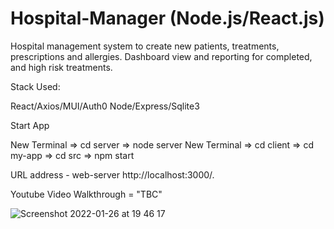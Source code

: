 # Hospital-Manager (Node.js/React.js)

Hospital management system to create new patients, treatments, prescriptions and allergies. Dashboard view and reporting for completed, and high risk treatments. 

Stack Used:

React/Axios/MUI/Auth0
Node/Express/Sqlite3

Start App

New Terminal => cd server => node server 
New Terminal => cd client => cd my-app => cd src => npm start


URL address - web-server http://localhost:3000/. 

Youtube Video Walkthrough = "TBC"

![Screenshot 2022-01-26 at 19 46 17](https://user-images.githubusercontent.com/78685641/151618840-771d8618-3b5c-4eb0-abdb-5f9eb96bcfa9.png)
